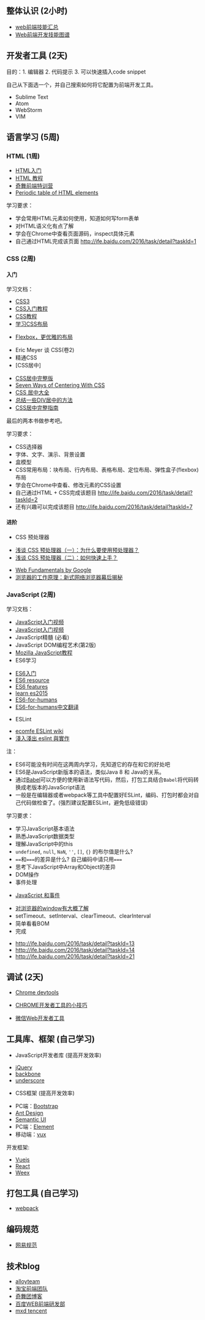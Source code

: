 ## 整体认识 (2小时)

- [web前端技能汇总](https://github.com/JacksonTian/fks)
- [Web前端开发技能图谱](https://github.com/TeamStuQ/skill-map/blob/master/data/map-HTML5.md)


## 开发者工具 (2天)

目的：1. 编辑器 2. 代码提示 3. 可以快速插入code snippet

自己从下面选一个，并自己搜索如何将它配置为前端开发工具。

- Sublime Text
- Atom
- WebStorm
- VIM


## 语言学习 (5周)

### HTML (1周)

- [HTML入门](http://study.163.com/course/introduction/171001.htm#/courseDetail)
- [HTML 教程](http://www.w3school.com.cn/html/index.asp)
- [奇舞前端特训营](https://t.75team.com/)
- [Periodic table of HTML elements](https://madebymike.com.au/html5-periodic-table/)

学习要求：

- 学会常用HTML元素如何使用，知道如何写form表单
- 对HTML语义化有点了解
- 学会在Chrome中查看页面源码，inspect具体元素
- 自己通过HTML完成该页面 <http://ife.baidu.com/2016/task/detail?taskId=1>

### CSS (2周)

#### 入门

学习文档：

- [CSS3](http://study.163.com/course/introduction/190001.htm#/courseDetail)
- [CSS入门教程](https://developer.mozilla.org/zh-CN/docs/Web/Guide/CSS/Getting_started)
- [CSS教程](http://www.w3school.com.cn/css/index.asp)
- [学习CSS布局](http://zh.learnlayout.com/)
 + [Flexbox，更优雅的布局](https://segmentfault.com/a/1190000002490633)
- Eric Meyer 谈 CSS(卷2)
- 精通CSS
- [CSS居中]
 + [CSS居中完整版](https://github.com/Erichain/css-center-complete/blob/master/README-ZH_CN.md)
 + [Seven Ways of Centering With CSS](http://thenewcode.com/723/Seven-Ways-of-Centering-With-CSS)
 + [CSS 居中大全](http://jinlong.github.io/2013/08/13/centering-all-the-directions/)
 + [总结一些DIV居中的方法](https://github.com/simaQ/cssfun/issues/3)
 + [CSS居中完整指南](https://www.w3cplus.com/css/centering-css-complete-guide.html)

最后的两本书做参考吧。

学习要求：

- CSS选择器
- 字体、文字、演示、背景设置
- 盒模型
- CSS常用布局：块布局、行内布局、表格布局、定位布局、弹性盒子(flexbox)布局
- 学会在Chrome中查看、修改元素的CSS设置
- 自己通过HTML + CSS完成该题目 <http://ife.baidu.com/2016/task/detail?taskId=2>
- 还有兴趣可以完成该题目 <http://ife.baidu.com/2016/task/detail?taskId=7>

#### 进阶

- CSS 预处理器
 + [浅谈 CSS 预处理器（一）：为什么要使用预处理器？](https://github.com/cssmagic/blog/issues/73)
 + [浅谈 CSS 预处理器（二）：如何快速上手？](https://github.com/cssmagic/blog/issues/74)
- [Web Fundamentals by Google](https://developers.google.com/web/fundamentals/)
- [浏览器的工作原理：新式网络浏览器幕后揭秘](https://www.html5rocks.com/zh/tutorials/internals/howbrowserswork/)

### JavaScript (2周)

学习文档：

- [JavaScript入门视频](http://study.163.com/course/introduction/195001.htm#/courseDetail)
- [JavaScript入门视频](http://www.imooc.com/learn/36)
- JavaScript精髓 (必看)
- JavaScript DOM编程艺术(第2版)
- [Mozilla JavaScript教程](https://developer.mozilla.org/zh-CN/docs/Web/JavaScript)
- ES6学习
 + [ES6入门](http://es6.ruanyifeng.com)
 + [ES6 resource](https://github.com/lenville/es6-resources/blob/master/zh-Hans.md)
 + [ES6 features](https://github.com/ES-CN/es6features)
 + [learn es2015](https://babeljs.io/learn-es2015/)
 + [ES6-for-humans](https://github.com/metagrover/ES6-for-humans)
 + [ES6-for-humans中文翻译](https://www.gitbook.com/book/imbubble/es6-for-humans/details/zh-CN-master)
- ESLint
 + [ecomfe ESLint wiki](https://github.com/ecomfe/fecs/wiki/ESLint)
 + [淺入淺出 eslint 與實作](http://denny.qollie.com/2016/07/11/eslint-fxcking-setup/)


注：

- ES6可能没有时间在这两周内学习，先知道它的存在和它的好处吧
- ES6是JavaScript新版本的语法，类似Java 8 和 Java的关系。
-  通过[Babel](https://babeljs.io)可以方便的使用新语法写代码，然后，打包工具结合`Babel`将代码转换成老版本的JavaScript语法
- 一般是在编辑器或者webpack等工具中配置好ESLint，编码、打包时都会对自己代码做检查了。(强烈建议配置ESLint，避免低级错误)

学习要求：

- 学习JavaScript基本语法
- 熟悉JavaScript数据类型
- 理解JavaScript中的this
- `undefined`, `null`, `NaN`, `''`, `[]`, `{}` 的布尔值是什么?
- `==`和`===`的差异是什么? 自己编码中请只用`===`
- 思考下JavaScript中Array和Object的差异
- DOM操作
- 事件处理
 + [JavaScript 和事件](http://yujiangshui.com/javascript-event/)
- [对浏览器的window有大概了解](http://www.w3school.com.cn/jsref/dom_obj_window.asp)
- setTimeout、setInterval、clearTimeout、clearInterval
- 简单看看BOM
- 完成
 + <http://ife.baidu.com/2016/task/detail?taskId=13>
 + <http://ife.baidu.com/2016/task/detail?taskId=14>
 + <http://ife.baidu.com/2016/task/detail?taskId=21>

## 调试 (2天)

- [Chrome devtools](https://developer.chrome.com/devtools)
 + [CHROME开发者工具的小技巧](http://coolshell.cn/articles/17634.html)
- [微信Web开发者工具](https://mp.weixin.qq.com/wiki/10/e5f772f4521da17fa0d7304f68b97d7e.html)

## 工具库、框架 (自己学习)

- JavaScript开发者库 (提高开发效率)
 + [jQuery](http://jquery.com/)
 + [backbone](http://backbonejs.org/)
 + [underscore](http://underscorejs.org/)
- CSS框架 (提高开发效率)
 + PC端：[Bootstrap](http://www.bootcss.com/)
 + [Ant Design](https://ant.design/)
 + [Semantic UI](http://www.semantic-ui.cn/)
 + PC端：[Element](http://element.eleme.io/#/zh-CN)
 + 移动端：[vux](https://vux.li/#!/)


开发框架:

- [Vuejs](http://vuejs.org.cn)
- [React](https://facebook.github.io/react/)
- [Weex](http://weex-project.io/)

## 打包工具 (自己学习)

- [webpack](https://webpack.github.io/)

## 编码规范

- [网易规范](http://nec.netease.com/)

## 技术blog

- [alloyteam](http://www.alloyteam.com/)
- [淘宝前端团队](http://taobaofed.org/)
- [奇舞团博客](https://75team.com/)
- [百度WEB前端研发部](http://fex.baidu.com/)
- [mxd tencent](http://mxd.tencent.com/)
